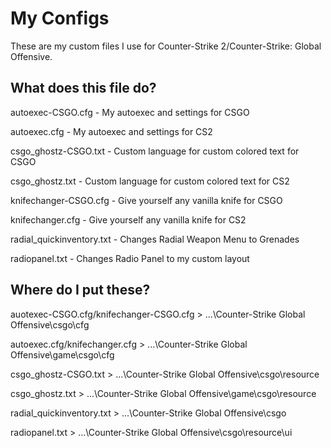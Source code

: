 # My Configs
These are my custom files I use for Counter-Strike 2/Counter-Strike: Global Offensive.

## What does this file do?
autoexec-CSGO.cfg - My autoexec and settings for CSGO

autoexec.cfg - My autoexec and settings for CS2

csgo_ghostz-CSGO.txt - Custom language for custom colored text for CSGO

csgo_ghostz.txt - Custom language for custom colored text for CS2

knifechanger-CSGO.cfg - Give yourself any vanilla knife for CSGO

knifechanger.cfg - Give yourself any vanilla knife for CS2

radial_quickinventory.txt - Changes Radial Weapon Menu to Grenades

radiopanel.txt - Changes Radio Panel to my custom layout

## Where do I put these?
auotexec-CSGO.cfg/knifechanger-CSGO.cfg > ...\Counter-Strike Global Offensive\csgo\cfg

autoexec.cfg/knifechanger.cfg > ...\Counter-Strike Global Offensive\game\csgo\cfg

csgo_ghostz-CSGO.txt > ...\Counter-Strike Global Offensive\csgo\resource

csgo_ghostz.txt > ...\Counter-Strike Global Offensive\game\csgo\resource

radial_quickinventory.txt > ...\Counter-Strike Global Offensive\csgo

radiopanel.txt > ...\Counter-Strike Global Offensive\csgo\resource\ui
